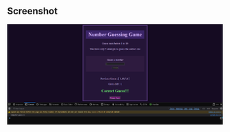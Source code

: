## Screenshot

![sample.pnh](https://github.com/obitouka/NumGuess/blob/main/img/sample.png?raw=true)
